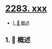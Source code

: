 # [2283. xxx](https://github.com/Tdahuyou/TNotes.leetcode/tree/main/notes/2283.%20xxx)

<!-- region:toc -->

- [1. 📝 概述](#1--概述)

<!-- endregion:toc -->

## 1. 📝 概述
